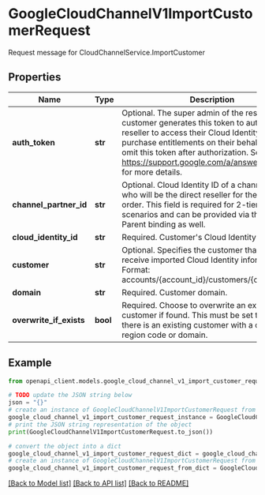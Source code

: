 # GoogleCloudChannelV1ImportCustomerRequest

Request message for CloudChannelService.ImportCustomer

## Properties

Name | Type | Description | Notes
------------ | ------------- | ------------- | -------------
**auth_token** | **str** | Optional. The super admin of the resold customer generates this token to authorize a reseller to access their Cloud Identity and purchase entitlements on their behalf. You can omit this token after authorization. See https://support.google.com/a/answer/7643790 for more details. | [optional] 
**channel_partner_id** | **str** | Optional. Cloud Identity ID of a channel partner who will be the direct reseller for the customer&#39;s order. This field is required for 2-tier transfer scenarios and can be provided via the request Parent binding as well. | [optional] 
**cloud_identity_id** | **str** | Required. Customer&#39;s Cloud Identity ID | [optional] 
**customer** | **str** | Optional. Specifies the customer that will receive imported Cloud Identity information. Format: accounts/{account_id}/customers/{customer_id} | [optional] 
**domain** | **str** | Required. Customer domain. | [optional] 
**overwrite_if_exists** | **bool** | Required. Choose to overwrite an existing customer if found. This must be set to true if there is an existing customer with a conflicting region code or domain. | [optional] 

## Example

```python
from openapi_client.models.google_cloud_channel_v1_import_customer_request import GoogleCloudChannelV1ImportCustomerRequest

# TODO update the JSON string below
json = "{}"
# create an instance of GoogleCloudChannelV1ImportCustomerRequest from a JSON string
google_cloud_channel_v1_import_customer_request_instance = GoogleCloudChannelV1ImportCustomerRequest.from_json(json)
# print the JSON string representation of the object
print(GoogleCloudChannelV1ImportCustomerRequest.to_json())

# convert the object into a dict
google_cloud_channel_v1_import_customer_request_dict = google_cloud_channel_v1_import_customer_request_instance.to_dict()
# create an instance of GoogleCloudChannelV1ImportCustomerRequest from a dict
google_cloud_channel_v1_import_customer_request_from_dict = GoogleCloudChannelV1ImportCustomerRequest.from_dict(google_cloud_channel_v1_import_customer_request_dict)
```
[[Back to Model list]](../README.md#documentation-for-models) [[Back to API list]](../README.md#documentation-for-api-endpoints) [[Back to README]](../README.md)


